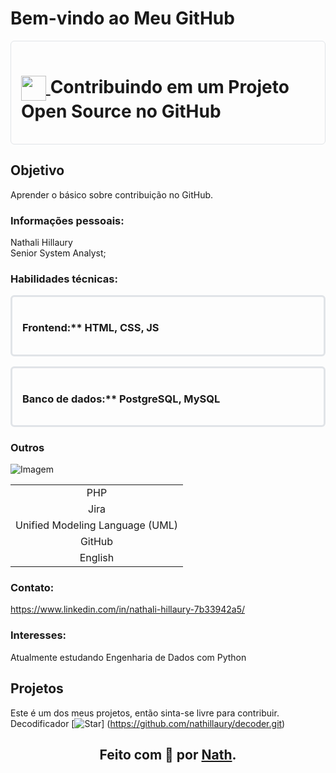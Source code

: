# Bem-vindo ao Meu GitHub 

<div style="border: 1px solid #e1e4e8; border-radius: 6px; padding: 16px; margin-bottom: 16px;">
    <h1>
        <a href="https://github.com/nathillaury">
         <img align="center" width="40px" src="https://encrypted-tbn0.gstatic.com/images?q=tbn:ANd9GcSbqj9Ii13d6hx5a9kyLnC5A8A96LDSaSZv_w&s">     </a>
        <span> Contribuindo em um Projeto Open Source no GitHub</span>
    </h1>
</div>

 
## Objetivo
Aprender o básico sobre contribuição no GitHub.
  
### Informações pessoais:
Nathali Hillaury
<br>
Senior System Analyst;


### Habilidades técnicas:

<div style="border: 3px solid #e1e4e8; border-radius: 6px; padding: 16px; margin-bottom: 16px;">
    <h3> Frontend:** HTML, CSS, JS </h3>
</div>
<div style="border: 3px solid #e1e4e8; border-radius: 6px; padding: 16px; margin-bottom: 16px;">
    <h3> Banco de dados:** PostgreSQL, MySQL </h3>
</div>

### Outros 
<img src="https://via.placeholder.com/150" alt="Imagem">
<table>
  <tbody align="center">
    <tr>
      <td>PHP</td>
    </tr>
      <tr>
      <td>Jira</td>
    </tr>
      <tr>
      <td>Unified Modeling Language (UML)</td>
    </tr>
      <tr>
      <td>GitHub</td>
    </tr>
      <tr>
      <td>English</td>
    </tr>
  </tbody>
</table>

### Contato:
https://www.linkedin.com/in/nathali-hillaury-7b33942a5/
 
### Interesses:
Atualmente estudando Engenharia de Dados com Python

 ## Projetos
  Este é um dos meus projetos, então sinta-se livre para contribuir.  
Decodificador
[![Star](https://img.shields.io/github/stars/digitalinnovationone/dio-lab-open-source?style=social)]
(https://github.com/nathillaury/decoder.git)
    
## <div align="center">Feito com 💙 por <a href="https://github.com/nathillaury">Nath</a>.</div>

